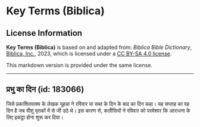 # Key Terms (Biblica)

## License Information

**Key Terms (Biblica)** is based on and adapted from: _Biblica Bible Dictionary_, [Biblica, Inc.](https://www.biblica.com/), 2023, which is licensed under a [CC BY-SA 4.0 license](https://creativecommons.org/licenses/by-sa/4.0/legalcode.en).

This markdown version is provided under the same license.



--------------------------------

## प्रभु का दिन (id: 183066)

जिसे प्रकाशितवाक्य के लेखक यूहन्ना ने रविवार या सब्त के दिन के बाद का दिन कहा। यह सप्ताह का वह दिन है जब यीशु मृतकों में से जी उठे थे। इस कारण से, कलीसियों ने रविवार को परमेश्वर कि आराधना के लिए इकट्ठा होना शुरू कर दिया।


